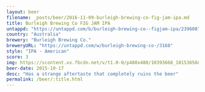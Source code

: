 ```yaml
---
layout: beer
filename: _posts/beer/2016-11-09-burleigh-brewing-co-fig-jam-ipa.md
title: Burleigh Brewing Co FIG JAM IPA
untappd: "https://untappd.com/b/burleigh-brewing-co--figjam-ipa/239608"
country: "Australia"
brewery: "Burleigh Brewing Co."
breweryURL: "https://untappd.com/w/burleigh-brewing-co-/3168"
style: "IPA - American"
score: 3
img: https://scontent.xx.fbcdn.net/v/t1.0-0/p480x480/10393668_10153656863593745_2358385457397680268_n.jpg?oh=d1ded3de4e4250c550f77db8c94dc103&oe=591CB75C
beer-date: 2015-10-17
desc: "Has a strange aftertaste that completely ruins the beer"
permalink: /beer/:title.html
---
```

